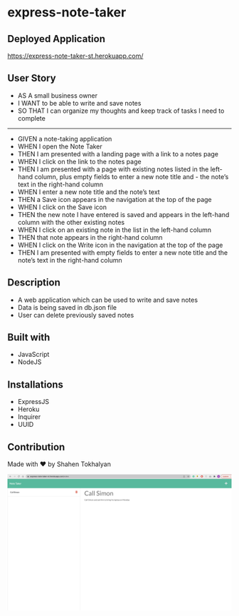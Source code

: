 # express-note-taker

## Deployed Application
https://express-note-taker-st.herokuapp.com/

## User Story
- AS A small business owner
- I WANT to be able to write and save notes
- SO THAT I can organize my thoughts and keep track of tasks I need to complete
--------------------------------------------------------------------------------
- GIVEN a note-taking application
- WHEN I open the Note Taker
- THEN I am presented with a landing page with a link to a notes page
- WHEN I click on the link to the notes page
- THEN I am presented with a page with existing notes listed in the left-hand column, plus empty fields to enter a new note title and - the note’s text in the right-hand column
- WHEN I enter a new note title and the note’s text
- THEN a Save icon appears in the navigation at the top of the page
- WHEN I click on the Save icon
- THEN the new note I have entered is saved and appears in the left-hand column with the other existing notes
- WHEN I click on an existing note in the list in the left-hand column
- THEN that note appears in the right-hand column
- WHEN I click on the Write icon in the navigation at the top of the page
- THEN I am presented with empty fields to enter a new note title and the note’s text in the right-hand column

## Description
- A web application which can be used to write and save notes
- Data is being saved in db.json file
- User can delete previously saved notes

## Built with
- JavaScript
- NodeJS

## Installations
- ExpressJS
- Heroku
- Inquirer
- UUID

## Contribution
Made with ❤ by Shahen Tokhalyan

![Screenshot](./public/assets/images/screenshot.png)
